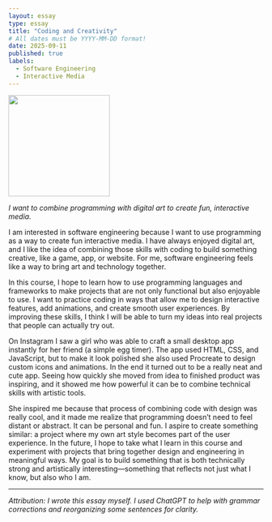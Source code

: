 ```yaml
---
layout: essay
type: essay
title: "Coding and Creativity"
# All dates must be YYYY-MM-DD format!
date: 2025-09-11
published: true
labels:
  - Software Engineering
  - Interactive Media
---
```


<img width="200px" class="rounded float-start pe-4" src="../img/IMG_3535.PNG">

*I want to combine programming with digital art to create fun, interactive media.*

I am interested in software engineering because I want to use programming as a way to create fun interactive media. I have always enjoyed digital art, and I like the idea of combining those skills with coding to build something creative, like a game, app, or website. For me, software engineering feels like a way to bring art and technology together.  

In this course, I hope to learn how to use programming languages and frameworks to make projects that are not only functional but also enjoyable to use. I want to practice coding in ways that allow me to design interactive features, add animations, and create smooth user experiences. By improving these skills, I think I will be able to turn my ideas into real projects that people can actually try out.  

On Instagram I saw a girl who was able to craft a small desktop app instantly for her friend (a simple egg timer). The app used HTML, CSS, and JavaScript, but to make it look polished she also used Procreate to design custom icons and animations. In the end it turned out to be a really neat and cute app. Seeing how quickly she moved from idea to finished product was inspiring, and it showed me how powerful it can be to combine technical skills with artistic tools.  

She inspired me because that process of combining code with design was really cool, and it made me realize that programming doesn’t need to feel distant or abstract. It can be personal and fun. I aspire to create something similar: a project where my own art style becomes part of the user experience. In the future, I hope to take what I learn in this course and experiment with projects that bring together design and engineering in meaningful ways. My goal is to build something that is both technically strong and artistically interesting—something that reflects not just what I know, but also who I am.  

---

*Attribution: I wrote this essay myself. I used ChatGPT to help with grammar corrections and reorganizing some sentences for clarity.*  
